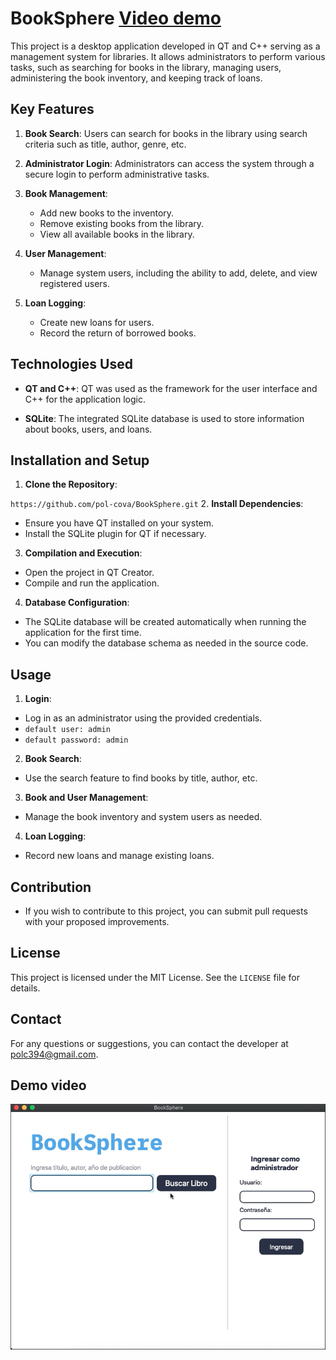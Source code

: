 # BookSphere [Video demo](https://youtu.be/H0M6DgKs4uQ)

This project is a desktop application developed in QT and C++ serving as a management system for libraries. It allows administrators to perform various tasks, such as searching for books in the library, managing users, administering the book inventory, and keeping track of loans.

## Key Features

1. **Book Search**: Users can search for books in the library using search criteria such as title, author, genre, etc.
   
2. **Administrator Login**: Administrators can access the system through a secure login to perform administrative tasks.

3. **Book Management**:
   - Add new books to the inventory.
   - Remove existing books from the library.
   - View all available books in the library.

4. **User Management**:
   - Manage system users, including the ability to add, delete, and view registered users.

5. **Loan Logging**:
   - Create new loans for users.
   - Record the return of borrowed books.

## Technologies Used

- **QT and C++**: QT was used as the framework for the user interface and C++ for the application logic.
  
- **SQLite**: The integrated SQLite database is used to store information about books, users, and loans.

## Installation and Setup

1. **Clone the Repository**:

`https://github.com/pol-cova/BookSphere.git`
2. **Install Dependencies**:
- Ensure you have QT installed on your system.
- Install the SQLite plugin for QT if necessary.

3. **Compilation and Execution**:
- Open the project in QT Creator.
- Compile and run the application.

4. **Database Configuration**:
- The SQLite database will be created automatically when running the application for the first time.
- You can modify the database schema as needed in the source code.

## Usage

1. **Login**:
- Log in as an administrator using the provided credentials.
- `default user: admin`
- `default password: admin`



2. **Book Search**:
- Use the search feature to find books by title, author, etc.

3. **Book and User Management**:
- Manage the book inventory and system users as needed.

4. **Loan Logging**:
- Record new loans and manage existing loans.

## Contribution

- If you wish to contribute to this project, you can submit pull requests with your proposed improvements.

## License

This project is licensed under the MIT License. See the `LICENSE` file for details.

## Contact

For any questions or suggestions, you can contact the developer at [polc394@gmail.com](mailto:polc394@gmail.com).

## Demo video
[![Demo Video](demo.png)](Demo.mov)
